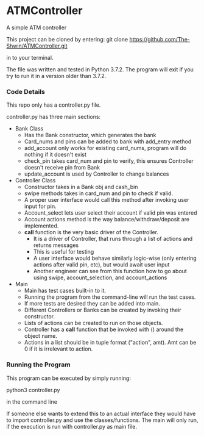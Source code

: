 # ATMController
 A simple ATM controller

This project can be cloned by entering:
git clone https://github.com/The-Shwin/ATMController.git

in to your terminal.

The file was written and tested in Python 3.7.2.
The program will exit if you try to run it in a version older than 3.7.2. 

 ### Code Details
This repo only has a controller.py file.

controller.py has three main sections:
* Bank Class
  * Has the Bank constructor, which generates the bank
  * Card_nums and pins can be added to bank with add_entry method
  * add_account only works for existing card_nums, program will do nothing if it doesn't exist
  * check_pin takes card_num and pin to verify, this ensures Controller doesn't receive pin from Bank
  * update_account is used by Controller to change balances
* Controller Class
  * Constructor takes in a Bank obj and cash_bin
  * swipe methods takes in card_num and pin to check if valid. 
  * A proper user interface would call this method after invoking user input for pin. 
  * Account_select lets user select their account if valid pin was entered
  * Account actions method is the way balance/withdraw/deposit are implemented. 
  * __call__ function is the very basic driver of the Controller. 
    * It is a driver of Controller, that runs through a list of actions and returns messages
    * This is useful for testing
    * A user interface would behave similarly logic-wise (only entering actions after valid pin, etc), but would await user input
    * Another engineer can see from this function how to go about using swipe, account_selection, and account_actions
* Main
  * Main has test cases built-in to it.
  * Running the program from the command-line will run the test cases.
  * If more tests are desired they can be added into main.
  * Different Controllers or Banks can be created by invoking their constructor. 
  * Lists of actions can be created to run on those objects. 
  * Controller has a __call__ function that be invoked with () around the object name.
  * Actions in a list should be in tuple format ("action", amt). Amt can be 0 if it is irrelevant to action. 
  
 ### Running the Program
 This program can be executed by simply running:
 
 python3 controller.py 
 
 in the command line
 
 If someone else wants to extend this to an actual interface they would have to import controller.py and use the classes/functions.
 The main will only run, if the execution is run with controller.py as main file.